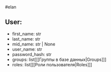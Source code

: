 #elan 
## User:
* first_name: str
* last_name: str
* mid_name: str | None
* user_name: str
* password_hash: str
* groups: list\[[[Группы в базе данных|Groups]]]
* roles: list\[[[Роли пользователя|Roles]]]